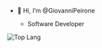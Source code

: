 - 👋 Hi, I’m @GiovanniPeirone

  - Software Developer

![Top Lang](https://github-readme-stats.vercel.app/api/top-langs/?username=GiovanniPeironehide=html&card_width=465)


<!---
GiovanniPeirone/GiovanniPeirone is a ✨ special ✨ repository because its `README.md` (this file) appears on your GitHub profile.
You can click the Preview link to take a look at your changes.
--->
